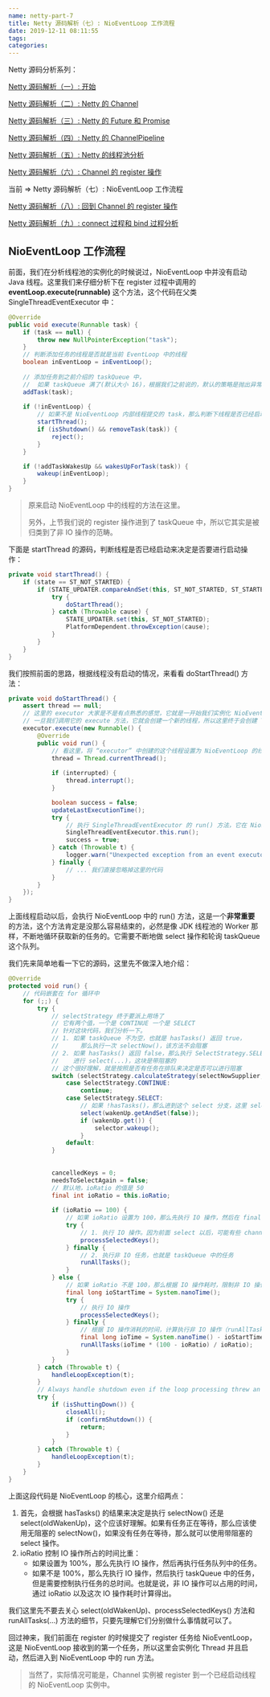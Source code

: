 ```yaml
---
name: netty-part-7
title: Netty 源码解析（七）: NioEventLoop 工作流程
date: 2019-12-11 08:11:55
tags: 
categories: 
---
```

Netty 源码分析系列：

[Netty 源码解析（一）: 开始](/post/netty-part-1)

[Netty 源码解析（二）: Netty 的 Channel](/post/netty-part-2)

[Netty 源码解析（三）: Netty 的 Future 和 Promise](/post/netty-part-3)

[Netty 源码解析（四）: Netty 的 ChannelPipeline](/post/netty-part-4)

[Netty 源码解析（五）: Netty 的线程池分析](/post/netty-part-5)

[Netty 源码解析（六）: Channel 的 register 操作](/post/netty-part-6)

当前 => Netty 源码解析（七）: NioEventLoop 工作流程

[Netty 源码解析（八）: 回到 Channel 的 register 操作](/post/netty-part-8)

[Netty 源码解析（九）: connect 过程和 bind 过程分析](/post/netty-part-9)

## NioEventLoop 工作流程

前面，我们在分析线程池的实例化的时候说过，NioEventLoop 中并没有启动 Java 线程。这里我们来仔细分析下在 register 过程中调用的 **eventLoop.execute(runnable)** 这个方法，这个代码在父类 SingleThreadEventExecutor 中：

```java
@Override
public void execute(Runnable task) {
    if (task == null) {
        throw new NullPointerException("task");
    }
	// 判断添加任务的线程是否就是当前 EventLoop 中的线程
    boolean inEventLoop = inEventLoop();
    
    // 添加任务到之前介绍的 taskQueue 中，
    // 	如果 taskQueue 满了(默认大小 16)，根据我们之前说的，默认的策略是抛出异常
    addTask(task);
    
    if (!inEventLoop) {
        // 如果不是 NioEventLoop 内部线程提交的 task，那么判断下线程是否已经启动，没有的话，就启动线程
        startThread();
        if (isShutdown() && removeTask(task)) {
            reject();
        }
    }

    if (!addTaskWakesUp && wakesUpForTask(task)) {
        wakeup(inEventLoop);
    }
}
```

> 原来启动 NioEventLoop 中的线程的方法在这里。
>
> 另外，上节我们说的 register 操作进到了 taskQueue 中，所以它其实是被归类到了非 IO 操作的范畴。

下面是 startThread 的源码，判断线程是否已经启动来决定是否要进行启动操作：

```java
private void startThread() {
    if (state == ST_NOT_STARTED) {
        if (STATE_UPDATER.compareAndSet(this, ST_NOT_STARTED, ST_STARTED)) {
            try {
                doStartThread();
            } catch (Throwable cause) {
                STATE_UPDATER.set(this, ST_NOT_STARTED);
                PlatformDependent.throwException(cause);
            }
        }
    }
}
```

我们按照前面的思路，根据线程没有启动的情况，来看看 doStartThread() 方法：

```java
private void doStartThread() {
    assert thread == null;
    // 这里的 executor 大家是不是有点熟悉的感觉，它就是一开始我们实例化 NioEventLoop 的时候传进来的 ThreadPerTaskExecutor 的实例。它是每次来一个任务，创建一个线程的那种 executor。
    // 一旦我们调用它的 execute 方法，它就会创建一个新的线程，所以这里终于会创建 Thread 实例
    executor.execute(new Runnable() {
        @Override
        public void run() {
            // 看这里，将 “executor” 中创建的这个线程设置为 NioEventLoop 的线程！！！
            thread = Thread.currentThread();
            
            if (interrupted) {
                thread.interrupt();
            }

            boolean success = false;
            updateLastExecutionTime();
            try {
                // 执行 SingleThreadEventExecutor 的 run() 方法，它在 NioEventLoop 中实现了
                SingleThreadEventExecutor.this.run();
                success = true;
            } catch (Throwable t) {
                logger.warn("Unexpected exception from an event executor: ", t);
            } finally {
                // ... 我们直接忽略掉这里的代码
            }
        }
    });
}
```

上面线程启动以后，会执行 NioEventLoop 中的 run() 方法，这是一个**非常重要**的方法，这个方法肯定是没那么容易结束的，必然是像 JDK 线程池的 Worker 那样，不断地循环获取新的任务的。它需要不断地做 select 操作和轮询 taskQueue 这个队列。

我们先来简单地看一下它的源码，这里先不做深入地介绍：

```java
@Override
protected void run() {
    // 代码嵌套在 for 循环中
    for (;;) {
        try {
            // selectStrategy 终于要派上用场了
            // 它有两个值，一个是 CONTINUE 一个是 SELECT
            // 针对这块代码，我们分析一下。
            // 1. 如果 taskQueue 不为空，也就是 hasTasks() 返回 true，
            // 		那么执行一次 selectNow()，该方法不会阻塞
            // 2. 如果 hasTasks() 返回 false，那么执行 SelectStrategy.SELECT 分支，
            //    进行 select(...)，这块是带阻塞的
            // 这个很好理解，就是按照是否有任务在排队来决定是否可以进行阻塞
            switch (selectStrategy.calculateStrategy(selectNowSupplier, hasTasks())) {
                case SelectStrategy.CONTINUE:
                    continue;
                case SelectStrategy.SELECT:
                    // 如果 !hasTasks()，那么进到这个 select 分支，这里 select 带阻塞的
                    select(wakenUp.getAndSet(false));
                    if (wakenUp.get()) {
                        selector.wakeup();
                    }
                default:
            }
            
            
            cancelledKeys = 0;
            needsToSelectAgain = false;
            // 默认地，ioRatio 的值是 50
            final int ioRatio = this.ioRatio;
            
            if (ioRatio == 100) {
                // 如果 ioRatio 设置为 100，那么先执行 IO 操作，然后在 finally 块中执行 taskQueue 中的任务
                try {
                    // 1. 执行 IO 操作。因为前面 select 以后，可能有些 channel 是需要处理的。
                    processSelectedKeys();
                } finally {
                    // 2. 执行非 IO 任务，也就是 taskQueue 中的任务
                    runAllTasks();
                }
            } else {
                // 如果 ioRatio 不是 100，那么根据 IO 操作耗时，限制非 IO 操作耗时
                final long ioStartTime = System.nanoTime();
                try {
                    // 执行 IO 操作
                    processSelectedKeys();
                } finally {
                    // 根据 IO 操作消耗的时间，计算执行非 IO 操作（runAllTasks）可以用多少时间.
                    final long ioTime = System.nanoTime() - ioStartTime;
                    runAllTasks(ioTime * (100 - ioRatio) / ioRatio);
                }
            }
        } catch (Throwable t) {
            handleLoopException(t);
        }
        // Always handle shutdown even if the loop processing threw an exception.
        try {
            if (isShuttingDown()) {
                closeAll();
                if (confirmShutdown()) {
                    return;
                }
            }
        } catch (Throwable t) {
            handleLoopException(t);
        }
    }
}
```

上面这段代码是 NioEventLoop 的核心，这里介绍两点：

1. 首先，会根据 hasTasks() 的结果来决定是执行 selectNow() 还是 select(oldWakenUp)，这个应该好理解。如果有任务正在等待，那么应该使用无阻塞的 selectNow()，如果没有任务在等待，那么就可以使用带阻塞的 select 操作。
2. ioRatio 控制 IO 操作所占的时间比重：
   - 如果设置为 100%，那么先执行 IO 操作，然后再执行任务队列中的任务。
   - 如果不是 100%，那么先执行 IO 操作，然后执行 taskQueue 中的任务，但是需要控制执行任务的总时间。也就是说，非 IO 操作可以占用的时间，通过 ioRatio 以及这次 IO 操作耗时计算得出。

我们这里先不要去关心 select(oldWakenUp)、processSelectedKeys() 方法和 runAllTasks(…) 方法的细节，只要先理解它们分别做什么事情就可以了。

回过神来，我们前面在 register 的时候提交了 register 任务给 NioEventLoop，这是 NioEventLoop 接收到的第一个任务，所以这里会实例化 Thread 并且启动，然后进入到 NioEventLoop 中的 run 方法。

> 当然了，实际情况可能是，Channel 实例被 register 到一个已经启动线程的 NioEventLoop 实例中。